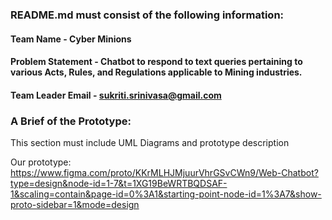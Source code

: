 ### README.md must consist of the following information:

#### Team Name - Cyber Minions
#### Problem Statement - Chatbot to respond to text queries pertaining to various Acts, Rules, and Regulations applicable to Mining industries.
#### Team Leader Email - sukriti.srinivasa@gmail.com

### A Brief of the Prototype:
  This section must include UML Diagrams and prototype description
  
  Our prototype: https://www.figma.com/proto/KKrMLHJMjuurVhrGSvCWn9/Web-Chatbot?type=design&node-id=1-7&t=1XG19BeWRTBQDSAF-1&scaling=contain&page-id=0%3A1&starting-point-node-id=1%3A7&show-proto-sidebar=1&mode=design

  
